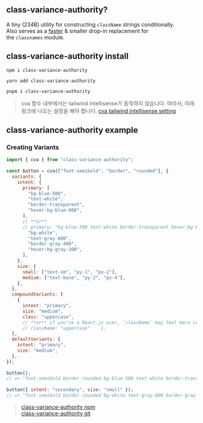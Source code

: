 ## class-variance-authority? 
A tiny (234B) utility for constructing `className` strings conditionally.  
Also serves as a [faster](https://github.com/lukeed/clsx/blob/HEAD/bench) & smaller drop-in replacement for the `classnames` module.

## class-variance-authority install
```shell
npm i class-variance-authority
```

```shell
yarn add class-variance-authority
```

```shell
pnpm i class-variance-authority
```

> cva 함수 내부에서는 tailwind intellisense가 동작하지 않습니다.
> 따라서, 아래 링크에 나오는 설정을 해야 합니다.
> [cva tailwind intellisense setting](https://cva.style/docs/getting-started/installation)

## class-variance-authority example
### Creating Variants
```javascript
import { cva } from "class-variance-authority";  
  
const button = cva(["font-semibold", "border", "rounded"], {  
  variants: {  
    intent: {  
      primary: [  
        "bg-blue-500",  
        "text-white",  
        "border-transparent",  
        "hover:bg-blue-600",  
      ],  
      // **or**  
      // primary: "bg-blue-500 text-white border-transparent hover:bg-blue-600",      secondary: [  
        "bg-white",  
        "text-gray-800",  
        "border-gray-400",  
        "hover:bg-gray-100",  
      ],  
    },  
    size: {  
      small: ["text-sm", "py-1", "px-2"],  
      medium: ["text-base", "py-2", "px-4"],  
    },  
  },  
  compoundVariants: [  
    {  
      intent: "primary",  
      size: "medium",  
      class: "uppercase",  
      // **or** if you're a React.js user, `className` may feel more consistent:  
      // className: "uppercase"    },  
  ],  
  defaultVariants: {  
    intent: "primary",  
    size: "medium",  
  },  
});  
  
button();  
// => "font-semibold border rounded bg-blue-500 text-white border-transparent hover:bg-blue-600 text-base py-2 px-4 uppercase"  
  
button({ intent: "secondary", size: "small" });  
// => "font-semibold border rounded bg-white text-gray-800 border-gray-400 hover:bg-gray-100 text-sm py-1 px-2"

```

>[class-variance-authority npm](https://www.npmjs.com/package/clsx)   
>[class-variance-authority git](https://cva.style/docs/getting-started/variants)